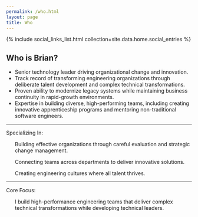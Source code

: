 ```yaml
---
permalink: /who.html
layout: page
title: Who
---
```


<article class="content">

{% include social_links_list.html collection=site.data.home.social_entries %}

<h1 class="content-title">Who is Brian?</h1>

<section class="content-body">

<ul class="summary">
<li>Senior technology leader driving organizational change and innovation.</li>
<li>Track record of transforming engineering organizations through deliberate  talent development and complex technical transformations.</li>
<li>Proven ability to modernize legacy systems while maintaining business continuity in rapid-growth environments.</li>
<li>Expertise in building diverse, high-performing teams, including creating innovative apprenticeship programs and mentoring non-traditional software engineers.</li>
</ul>
<hr />
<p>Specializing In:</p>
<ul class="summary">
<p>Building effective organizations through careful evaluation and strategic change management.</p>
<p>Connecting teams across departments to deliver innovative solutions.</p>
<p>Creating engineering cultures where all talent thrives.</p>
</ul>
<hr />
<p>Core Focus:</p>
<ul class="summary">
<p>I build high-performance engineering teams that deliver complex technical transformations while developing technical leaders.</p>
</ul>
</section>

</article>